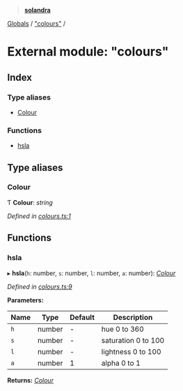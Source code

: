 > **[solandra](../README.md)**

[Globals](../globals.md) / ["colours"](_colours_.md) /

# External module: "colours"

## Index

### Type aliases

* [Colour](_colours_.md#colour)

### Functions

* [hsla](_colours_.md#hsla)

## Type aliases

###  Colour

Ƭ **Colour**: *string*

*Defined in [colours.ts:1](https://github.com/jamesporter/solandra/blob/c698086/src/lib/colours.ts#L1)*

## Functions

###  hsla

▸ **hsla**(`h`: number, `s`: number, `l`: number, `a`: number): *[Colour](_colours_.md#colour)*

*Defined in [colours.ts:9](https://github.com/jamesporter/solandra/blob/c698086/src/lib/colours.ts#L9)*

**Parameters:**

Name | Type | Default | Description |
------ | ------ | ------ | ------ |
`h` | number | - | hue 0 to 360 |
`s` | number | - | saturation 0 to 100 |
`l` | number | - | lightness 0 to 100 |
`a` | number | 1 | alpha 0 to 1  |

**Returns:** *[Colour](_colours_.md#colour)*
